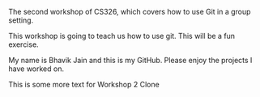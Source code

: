 The second workshop of CS326, which covers how to use Git in a group setting.

This workshop is going to teach us how to use git. This will be a fun exercise.

My name is Bhavik Jain and this is my GitHub. Please enjoy the projects I have worked on.

This is some more text for Workshop 2 Clone
